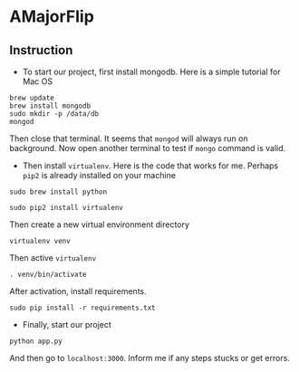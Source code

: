 # AMajorFlip

## Instruction

- To start our project, first install mongodb. Here is a simple tutorial for Mac OS
```
brew update
brew install mongodb
sudo mkdir -p /data/db
mongod
```
Then close that terminal. It seems that `mongod` will always run on background.
Now open another terminal to test if `mongo` command is valid.
- Then install `virtualenv`. Here is the code that works for me. Perhaps `pip2` is already installed on your machine
```
sudo brew install python
```
```
sudo pip2 install virtualenv
```
Then create a new virtual environment directory
```
virtualenv venv
```
Then active `virtualenv`
```
. venv/bin/activate
```
After activation, install requirements.
```
sudo pip install -r requirements.txt
```
- Finally, start our project
```
python app.py
```
And then go to `localhost:3000`. Inform me if any steps stucks or get errors.